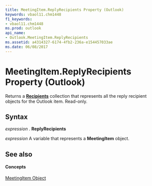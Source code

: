 ```yaml
---
title: MeetingItem.ReplyRecipients Property (Outlook)
keywords: vbaol11.chm1448
f1_keywords:
- vbaol11.chm1448
ms.prod: outlook
api_name:
- Outlook.MeetingItem.ReplyRecipients
ms.assetid: a4314327-6174-4fb2-236a-e154457033ae
ms.date: 06/08/2017
---
```



# MeetingItem.ReplyRecipients Property (Outlook)

Returns a  **[Recipients](recipients-object-outlook.md)** collection that represents all the reply recipient objects for the Outlook item. Read-only.


## Syntax

 _expression_ . **ReplyRecipients**

 _expression_ A variable that represents a **MeetingItem** object.


## See also


#### Concepts


[MeetingItem Object](meetingitem-object-outlook.md)

